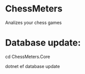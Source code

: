 # ChessMeters
Analizes your chess games


# Database update:
cd ChessMeters.Core

dotnet ef database update
